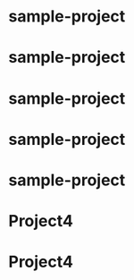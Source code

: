 # sample-project
# sample-project
# sample-project
# sample-project
# sample-project
# Project4
# Project4
